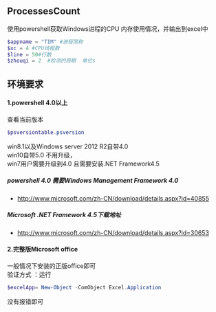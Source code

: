 ## ProcessesCount
使用powershell获取Windows进程的CPU 内存使用情况，并输出到excel中
```powershell
$appname = "TIM" #进程简称
$xc = 4 #CPU线程数
$line = 50#行数
$zhouqi = 2  #检测的周期  单位s
```
## 环境要求
#### 1.powershell 4.0以上    
查看当前版本  
```powershell
$psversiontable.psversion
``` 
win8.1以及Windows server 2012 R2自带4.0  
win10自带5.0 不用升级，  
win7用户需要升级到4.0 且需要安装.NET Framework4.5  
##### powershell 4.0 需要Windows Management Framework 4.0  
* http://www.microsoft.com/zh-CN/download/details.aspx?id=40855  
##### Microsoft .NET Framework 4.5下载地址  
* http://www.microsoft.com/zh-CN/download/details.aspx?id=30653   
#### 2.完整版Microsoft office
一般情况下安装的正版office即可  
验证方式 ：运行 
```powershell
$excelApp= New-Object -ComObject Excel.Application 
```
没有报错即可
